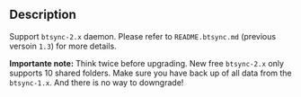 ## Description

Support `btsync-2.x` daemon. Please refer to `README.btsync.md`
(previous versoin `1.3`) for more details.

**Importante note:** Think twice before upgrading. New free `btsync-2.x`
only supports 10 shared folders. Make sure you have back up of all
data from the `btsync-1.x`. And there is no way to downgrade!
